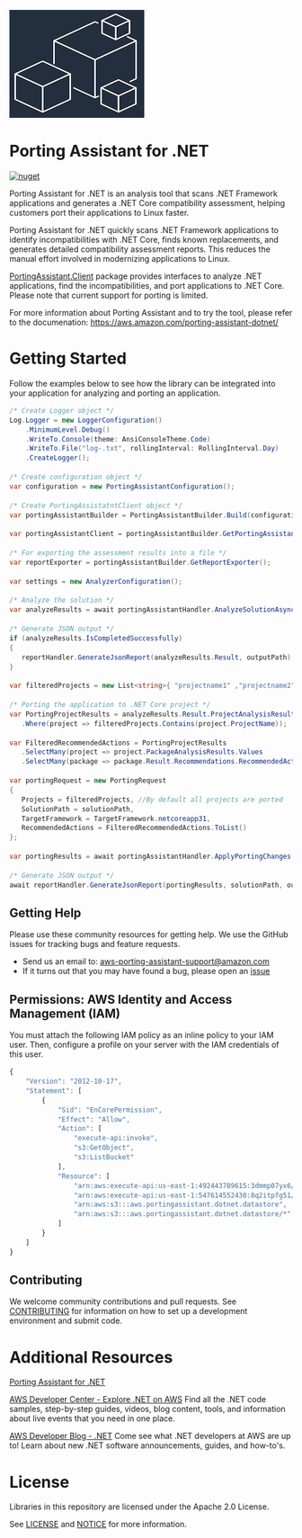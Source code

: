 ![Porting Assistant for .NET](./logo.png "Porting Assistant for .NET")

# Porting Assistant for .NET
[![nuget](https://img.shields.io/nuget/v/PortingAssistant.Client.svg)](https://www.nuget.org/packages/PortingAssistant.Client/)
 
Porting Assistant for .NET is an analysis tool that scans .NET Framework applications and generates a .NET Core compatibility assessment, helping customers port their applications to Linux faster.
 
Porting Assistant for .NET quickly scans .NET Framework applications to identify incompatibilities with .NET Core, finds known replacements, and generates detailed compatibility assessment reports. This reduces the manual effort involved in modernizing applications to Linux.
 
[PortingAssistant.Client](https://www.nuget.org/packages/PortingAssistant.Client/) package provides interfaces to analyze .NET applications, find the incompatibilities, and port applications to .NET Core. Please note that current support for porting is limited.
 
For more information about Porting Assistant and to try the tool, please refer to the documenation: https://aws.amazon.com/porting-assistant-dotnet/

# Getting Started

Follow the examples below to see how the library can be integrated into your application for analyzing and porting an application.

```csharp
/* Create Logger object */
Log.Logger = new LoggerConfiguration()
    .MinimumLevel.Debug()
    .WriteTo.Console(theme: AnsiConsoleTheme.Code)
    .WriteTo.File("log-.txt", rollingInterval: RollingInterval.Day)
    .CreateLogger();

/* Create configuration object */
var configuration = new PortingAssistantConfiguration();

/* Create PortingAssistatntClient object */
var portingAssistantBuilder = PortingAssistantBuilder.Build(configuration, logger);

var portingAssistantClient = portingAssistantBuilder.GetPortingAssistant();

/* For exporting the assessment results into a file */
var reportExporter = portingAssistantBuilder.GetReportExporter();

var settings = new AnalyzerConfiguration();

/* Analyze the solution */
var analyzeResults = await portingAssistantHandler.AnalyzeSolutionAsync(solutionPath, settings);

/* Generate JSON output */
if (analyzeResults.IsCompletedSuccessfully)
{
   reportHandler.GenerateJsonReport(analyzeResults.Result, outputPath);
}

var filteredProjects = new List<string>{ "projectname1" ,"projectname2"} 

/* Porting the application to .NET Core project */
var PortingProjectResults = analyzeResults.Result.ProjectAnalysisResults
   .Where(project => filteredProjects.Contains(project.ProjectName));

var FilteredRecommendedActions = PortingProjectResults
   .SelectMany(project => project.PackageAnalysisResults.Values
   .SelectMany(package => package.Result.Recommendations.RecommendedActions));

var portingRequest = new PortingRequest
{
   Projects = filteredProjects, //By default all projects are ported
   SolutionPath = solutionPath,
   TargetFramework = TargetFramework.netcoreapp31,
   RecommendedActions = FilteredRecommendedActions.ToList()
};

var portingResults = await portingAssistantHandler.ApplyPortingChanges(portingRequest);

/* Generate JSON output */
await reportHandler.GenerateJsonReport(portingResults, solutionPath, outputPath);
```

## Getting Help

Please use these community resources for getting help. We use the GitHub issues
for tracking bugs and feature requests.

* Send us an email to: aws-porting-assistant-support@amazon.com
* If it turns out that you may have found a bug,
  please open an [issue](https://github.com/aws/porting-assistant-dotnet-client/issues/new)
  
## Permissions: AWS Identity and Access Management (IAM)
 
You must attach the following IAM policy as an inline policy to your IAM user. Then, configure a profile on your server with the IAM credentials of this user.
 
 
```javascript
{
    "Version": "2012-10-17",
    "Statement": [
        {
            "Sid": "EnCorePermission",
            "Effect": "Allow",
            "Action": [
                "execute-api:invoke",
                "s3:GetObject",
                "s3:ListBucket"
            ],
            "Resource": [
                "arn:aws:execute-api:us-east-1:492443789615:3dmmp07yx6/*",
                "arn:aws:execute-api:us-east-1:547614552430:8q2itpfg51/*",
                "arn:aws:s3:::aws.portingassistant.dotnet.datastore",
                "arn:aws:s3:::aws.portingassistant.dotnet.datastore/*"
            ]
        }
    ]
}
```

## Contributing

We welcome community contributions and pull requests. See
[CONTRIBUTING](./CONTRIBUTING.md) for information on how to set up a development
environment and submit code.

# Additional Resources
 
[Porting Assistant for .NET](https://docs.aws.amazon.com/portingassistant/index.html)
 
[AWS Developer Center - Explore .NET on AWS](https://aws.amazon.com/developer/language/net/)
Find all the .NET code samples, step-by-step guides, videos, blog content, tools, and information about live events that you need in one place.
 
[AWS Developer Blog - .NET](https://aws.amazon.com/blogs/developer/category/programing-language/dot-net/)
Come see what .NET developers at AWS are up to!  Learn about new .NET software announcements, guides, and how-to's.


# License

Libraries in this repository are licensed under the Apache 2.0 License.

See [LICENSE](./LICENSE) and [NOTICE](./NOTICE) for more information.  


